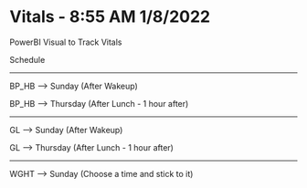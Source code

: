 # Vitals - 8:55 AM 1/8/2022

PowerBI Visual to Track Vitals

Schedule

-------------------------------------

BP_HB  --> Sunday   (After Wakeup)

BP_HB  --> Thursday (After Lunch - 1 hour after)

---------------------------------------

GL     --> Sunday  (After Wakeup)

GL     --> Thursday    (After Lunch - 1 hour after)

---------------------------------------

WGHT   --> Sunday    (Choose a time and stick to it)



